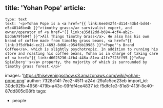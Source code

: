 title: 'Yohan Pope'
article:
  -
    type: text
    text: '<p>Yohan Pope is a <a href="{{ link:6ee042f4-d114-43b4-bd44-e5c48146be4b }}">timothy grass</a> survivalist expert, and owner/operator of <a href="{{ link:e35d12dd-b694-4cf4-ab2c-b3da679f694f }}">All Things Timothy Grass</a>. He also has his own brand of coffee made from timothy grass beans, <a href="{{ link:3f5dfb4d-ec21-4693-8d66-c954fbb19985 }}">Pope''s Brand Coffee</a>, which is slightly psychotropic. In addition to running his store and roasting his coffee beans, Yohan is in charge of taking care of <a href="{{ link:d6023236-4fb4-446a-81ea-41fc7f23ff95 }}">Ray Spielberg''s</a> property, the majority of which is surrounded by timothy grass forest.</p>'
images: 'https://thiseveningsshow.s3.amazonaws.com/wiki/yohan-pope.png'
author: 7328c14f-7ec2-4511-a24d-29a1c5ce23eb
import_id: 30dc92fb-4956-479b-a43c-99fdf4ce4837
id: f5dfc1e3-81e8-413f-8c40-87dd805d08fb
tags:
  - people
